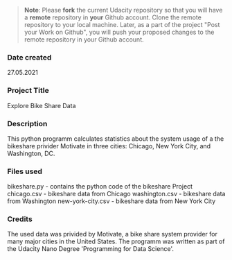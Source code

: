>**Note**: Please **fork** the current Udacity repository so that you will have a **remote** repository in **your** Github account. Clone the remote repository to your local machine. Later, as a part of the project "Post your Work on Github", you will push your proposed changes to the remote repository in your Github account.

### Date created
27.05.2021

### Project Title
Explore Bike Share Data

### Description
This python programm calculates statistics about the system usage of a the bikeshare privider Motivate in three cities: Chicago, New York City, and Washington, DC.

### Files used
bikeshare.py - contains the python code of the bikeshare Project
chicago.csv - bikeshare data from Chicago
washington.csv - bikeshare data from Washington
new-york-city.csv - bikeshare data from New York City

### Credits
The used data was privided by Motivate, a bike share system provider for many major cities in the United States.
The programm was written as part of the Udacity  Nano Degree 'Programming for Data Science'.
